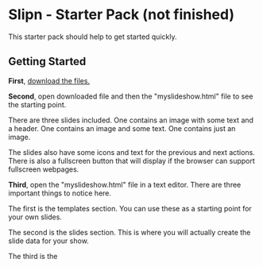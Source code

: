# Slipn - Starter Pack (not finished)

This starter pack should help to get started quickly.


## Getting Started

**First**, [download the files.](https://github.com/CaseyHaralson/slipn/archive/0.1.0.zip)

**Second**, open downloaded file and then the "myslideshow.html" file to see the starting point.

There are three slides included.  One contains an image with some text and a header.
One contains an image and some text.  One contains just an image.

The slides also have some icons and text for the previous and next actions.
There is also a fullscreen button that will display if the browser can support fullscreen webpages.

**Third**, open the "myslideshow.html" file in a text editor. There are three important things to notice here.  

The first is the templates section. You can use these as a starting point for your own slides.

The second is the slides section. This is where you will actually create the slide data for your show.

The third is the 